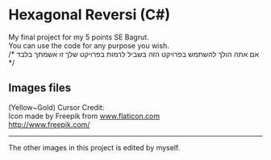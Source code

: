 # Hexagonal Reversi (C#)  
My final project for my 5 points SE Bagrut.   
You can use the code for any purpose you wish.  
/* אם אתה הולך להשתמש בפרויקט הזה בשביל לרמות בפרויקט שלך זו אשמתך בלבד */  

## Images files  
(Yellow~Gold) Cursor Credit:  
Icon made by Freepik from www.flaticon.com  
http://www.freepik.com/  
  
* * * * * *  
The other images in this project is edited by myself.  
